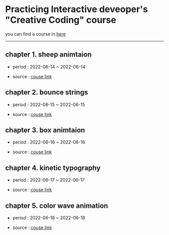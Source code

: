 # Practicing Interactive deveoper's "Creative Coding" course

you can find a course in [here](https://youtu.be/hCHL7sydzn0)

<hr></hr>

## chapter 1. sheep animtaion

* period : 2022-06-14 ~ 2022-06-14

* source : [couse link](https://youtu.be/hCHL7sydzn0)


## chapter 2. bounce strings

* period : 2022-06-15 ~ 2022-06-15

* source : [couse link](https://youtu.be/dXhAQbE8iBg)


## chapter 3. box animtaion

* period : 2022-06-16 ~ 2022-06-16

* source : [couse link](https://youtu.be/XNxkVVK6m80)

## chapter 4. kinetic typography

* period : 2022-06-17 ~ 2022-06-17

* source : [couse link](https://youtu.be/HMQ9fEX28fk)

## chapter 5. color wave animation

* period : 2022-06-18 ~ 2022-06-18

* source : [couse link](https://youtu.be/kpF0n39xXVM)